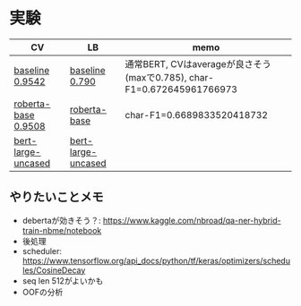 # 実験

|CV|LB|memo|
|--|--|--|
|[baseline 0.9542]|[baseline 0.790]|通常BERT, CVはaverageが良さそう(maxで0.785), char-F1=0.672645961766973|
|[roberta-base 0.9508]|[roberta-base ]|char-F1=0.6689833520418732|
|[bert-large-uncased ]|[bert-large-uncased ]||

[baseline 0.9542]:https://www.kaggle.com/takamichitoda/nbme-train-transformer-on-tpu?scriptVersionId=87207206
[baseline 0.790]:https://www.kaggle.com/takamichitoda/nbme-infer-transformer-on-gpu?scriptVersionId=87259061
[roberta-base 0.9508]:https://www.kaggle.com/takamichitoda/nbme-train-transformer-on-tpu?scriptVersionId=87293546
[roberta-base ]:xxx
[bert-large-uncased ]:https://www.kaggle.com/takamichitoda/nbme-train-transformer-on-tpu?scriptVersionId=87343891
[bert-large-uncased ]:xxx




## やりたいことメモ
- debertaが効きそう？: https://www.kaggle.com/nbroad/qa-ner-hybrid-train-nbme/notebook
- 後処理
- scheduler: https://www.tensorflow.org/api_docs/python/tf/keras/optimizers/schedules/CosineDecay
- seq len 512がよいかも
- OOFの分析
